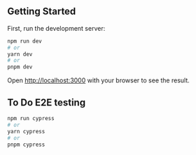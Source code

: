 ## Getting Started

First, run the development server:

```bash
npm run dev
# or
yarn dev
# or
pnpm dev
```

Open [http://localhost:3000](http://localhost:3000) with your browser to see the result.

## To Do E2E testing

```bash
npm run cypress
# or
yarn cypress
# or
pnpm cypress
```
